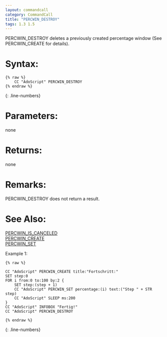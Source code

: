 ```yaml
---
layout: commandcall
category: CommandCall
title: "PERCWIN_DESTROY"
tags: 1.3 1.5
---
```


PERCWIN_DESTROY deletes a previously created percentage window (See PERCWIN_CREATE for details).

# Syntax:  

```adoscript
{% raw %}
	CC "AdoScript" PERCWIN_DESTROY
{% endraw %}
```
{: .line-numbers}

# Parameters:  

none

# Returns:  

none

# Remarks:

PERCWIN_DESTROY does not return a result.

# See Also:  

[PERCWIN_IS_CANCELED](percwin_is_canceled.html "PERCWIN_IS_CANCELED")  
[PERCWIN_CREATE](percwin_create.html "PERCWIN_CREATE")  
[PERCWIN_SET](percwin_set.html "PERCWIN_SET")  


Example 1:

```adoscript
{% raw %}

CC "AdoScript" PERCWIN_CREATE title:"Fortschritt:"
SET step:0
FOR i from:0 to:100 by:2 {
    SET step:(step + 1)
    CC "AdoScript" PERCWIN_SET percentage:(i) text:("Step " + STR step)
    CC "AdoScript" SLEEP ms:200
}
CC "AdoScript" INFOBOX "Fertig!"
CC "AdoScript" PERCWIN_DESTROY

{% endraw %}
```
{: .line-numbers}

